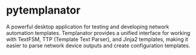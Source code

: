 # pytemplanator
A powerful desktop application for testing and developing network automation templates. Templanator provides a unified interface for working with TextFSM, TTP (Template Text Parser), and Jinja2 templates, making it easier to parse network device outputs and create configuration templates.
